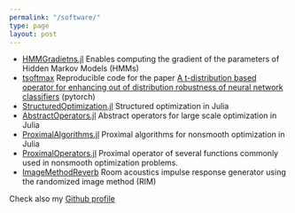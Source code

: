 ```yaml
---
permalink: "/software/"
type: page
layout: post
---
```


* [HMMGradietns.jl](https://github.com/idiap/HMMGradients.jl) 
  Enables computing the gradient of the parameters of Hidden Markov Models (HMMs)
* [tsoftmax](https://github.com/idiap/tsoftmax) 
  Reproducible code for the paper [A t-distribution based operator for enhancing out of distribution robustness of neural network classifiers](https://arxiv.org/abs/2006.05389) (pytorch)
* [StructuredOptimization.jl](https://github.com/kul-forbes/StructuredOptimization.jl) 
  Structured optimization in Julia
* [AbstractOperators.jl](https://github.com/kul-forbes/AbstractOperators.jl)
  Abstract operators for large scale optimization in Julia
* [ProximalAlgorithms.jl](https://github.com/kul-forbes/ProximalAlgorithms.jl) 
  Proximal algorithms for nonsmooth optimization in Julia 
* [ProximalOperators.jl](https://github.com/kul-forbes/ProximalOperators.jl)
  Proximal operator of several functions commonly used in nonsmooth optimization problems.
* [ImageMethodReverb](https://github.com/nantonel/ImageMethodReverb.jl)
  Room acoustics impulse response generator using the randomized image method (RIM)

Check also my [Github profile](https://github.com/nantonel) 
